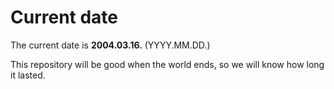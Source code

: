# Current date

The current date is **2004.03.16.** (YYYY.MM.DD.)

This repository will be good when the world ends, so we will know how long it lasted.